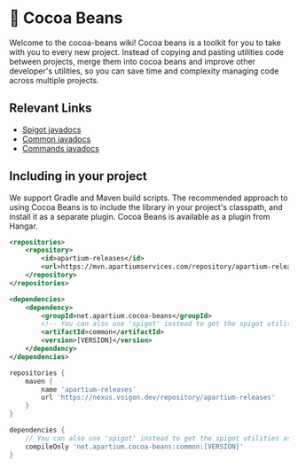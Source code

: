 # 🫘 Cocoa Beans

Welcome to the cocoa-beans wiki!
Cocoa beans is a toolkit for you to take with you to every new project. Instead of copying and pasting utilities code between projects, merge them into cocoa beans and improve other developer's utilities, so you can save time and complexity managing code across multiple projects.

## Relevant Links
* [Spigot javadocs](https://cocoa-beans.apartium.net/v164.0.0.test/spigot/)
* [Common javadocs](https://cocoa-beans.apartium.net/v164.0.0.test/common/)
* [Commands javadocs](https://cocoa-beans.apartium.net/v164.0.0.test/commands/)

## Including in your project

We support Gradle and Maven build scripts.
The recommended approach to using Cocoa Beans is to include the library in your project's classpath, and install it as a separate plugin. 
Cocoa Beans is available as a plugin from Hangar. 

<tabs>
<tab title="Maven">

```xml
<repositories>
    <repository>
        <id>apartium-releases</id>
        <url>https://mvn.apartiumservices.com/repository/apartium-releases</url>
    </repository>
</repositories>

<dependencies>
    <dependency>
        <groupId>net.apartium.cocoa-beans</groupId>
        <!-- You can also use 'spigot' instead to get the spigot utilities as well -->
        <artifactId>common</artifactId>
        <version>[VERSION]</version>
    </dependency>
</dependencies>
```

</tab>

<tab title="Gradle">

```groovy
repositories {
    maven {
        name 'apartium-releases'
        url 'https://nexus.voigon.dev/repository/apartium-releases'
    }
}

dependencies {
    // You can also use 'spigot' instead to get the spigot utilities as well
    compileOnly 'net.apartium.cocoa-beans:common:[VERSION]'
}
```

</tab>

</tabs>
